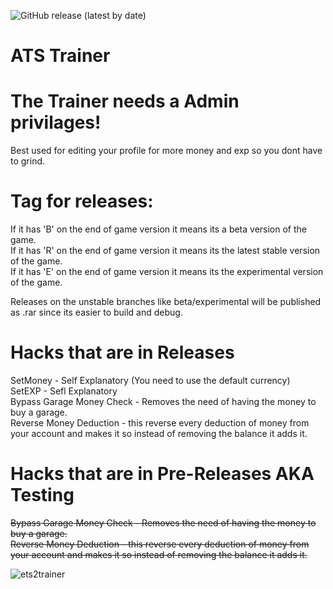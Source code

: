 ![GitHub release (latest by date)](https://img.shields.io/github/downloads/Saniee/ATSTrainer/latest/total)

# ATS Trainer
# The Trainer needs a Admin privilages!

Best used for editing your profile for more money and exp so you dont have to grind.

# Tag for releases: 
If it has 'B' on the end of game version it means its a beta version of the game. <br />
If it has 'R' on the end of game version it means its the latest stable version of the game. <br />
If it has 'E' on the end of game version it means its the experimental version of the game.

Releases on the unstable branches like beta/experimental will be published as .rar since its easier to build and debug.

# Hacks that are in Releases
SetMoney - Self Explanatory (You need to use the default currency) <br />
SetEXP - Sefl Explanatory <br />
Bypass Garage Money Check - Removes the need of having the money to buy a garage. <br />
Reverse Money Deduction - this reverse every deduction of money from your account and makes it so instead of removing the balance it adds it.

# Hacks that are in Pre-Releases AKA Testing
~~Bypass Garage Money Check - Removes the need of having the money to buy a garage.~~ <br />
~~Reverse Money Deduction - this reverse every deduction of money from your account and makes it so instead of removing the balance it adds it.~~

![ets2trainer](https://i.imgur.com/Vm64qfM.png)